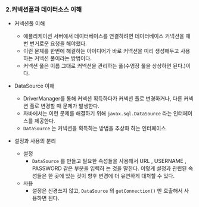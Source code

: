 ### 2.커넥션풀과 데이터소스 이해
* 커넥션풀 이해
  * 애플리케이션 서버에서 데이터베이스를 연결하려면 데이터베이스 커넥션을 매번 번거로운 요청을 해야했다.
  * 이런 문제를 한번에 해결하는 아이디어가 바로 커넥션을 미리 생성해두고 사용하는 커넥션 풀이라는 방법이다. 
  * 커넥션 풀은 이름 그대로 커넥션을 관리하는 풀(수영장 풀을 상상하면 된다.)이다.

* DataSource 이해
  * DriverManager를 통해 커넥션 획득하다가 커넥션 풀로 변경하거나, 다른 커넥션 풀로 변경할 때 문제가 발생한다.
  * 자바에서는 이런 문제를 해결하기 위해 `javax.sql.DataSource` 라는 인터페이스를 제공한다. 
  * `DataSource` 는 커넥션을 획득하는 방법을 추상화 하는 인터페이스

* 설정과 사용의 분리
  * 설정
    * `DataSource` 를 만들고 필요한 속성들을 사용해서 URL , USERNAME , PASSWORD 같은 부분을 입력하
      는 것을 말한다. 이렇게 설정과 관련된 속성들은 한 곳에 있는 것이 향후 변경에 더 유연하게 대처할 수 있다.
  * 사용 
    * 설정은 신경쓰지 않고, `DataSource` 의 `getConnection()` 만 호출해서 사용하면 된다.